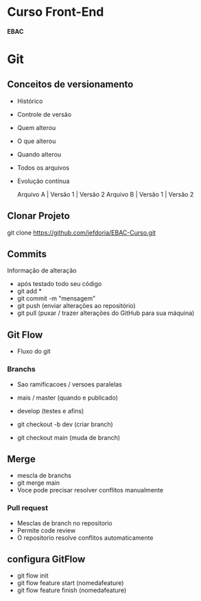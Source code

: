 # Curso Front-End
#### EBAC

# Git
## Conceitos de versionamento
- Histórico
- Controle de versão
- Quem alterou
- O que alterou
- Quando alterou
- Todos os arquivos
- Evolução contínua

    Arquivo A | Versão 1 | Versão 2
    Arquivo B | Versão 1 | Versão 2

## Clonar Projeto
git clone https://github.com/jefdoria/EBAC-Curso.git

## Commits
Informação de alteração
- após testado todo seu código
- git add *
- git commit -m "mensagem"
- git push (enviar alterações ao repositório)
- git pull (puxar / trazer alterações do GitHub para sua máquina)

## Git Flow
- Fluxo do git


### Branchs
- Sao ramificacoes / versoes paralelas

- mais / master (quando e publicado)
- develop (testes e afins)

- git checkout -b dev (criar branch)
- git checkout main (muda de branch)

## Merge
- mescla de branchs
- git merge main
- Voce pode precisar resolver conflitos manualmente

### Pull request
- Mesclas de branch no repositorio
- Permite code review
- O repositorio resolve conflitos automaticamente

## configura GitFlow
- git flow init
- git flow feature start (nomedafeature)
- git flow feature finish (nomedafeature)

